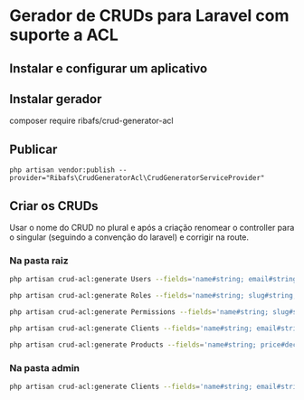 # Gerador de CRUDs para Laravel com suporte a ACL

## Instalar e configurar um aplicativo

## Instalar gerador
composer require ribafs/crud-generator-acl

## Publicar
    php artisan vendor:publish --provider="Ribafs\CrudGeneratorAcl\CrudGeneratorServiceProvider"

## Criar os CRUDs

Usar o nome do CRUD no plural e após a criação renomear o controller para o singular (seguindo a convenção do laravel) e corrigir na route.

### Na pasta raiz
```bash
php artisan crud-acl:generate Users --fields='name#string; email#string; password#string;' --view-path='' --controller-namespace=App\\Http\\Controllers --route-group='' --form-helper=html

php artisan crud-acl:generate Roles --fields='name#string; slug#string;' --view-path='' --controller-namespace=App\\Http\\Controllers --route-group='' --form-helper=html

php artisan crud-acl:generate Permissions --fields='name#string; slug#string;' --view-path='' --controller-namespace=App\\Http\\Controllers --route-group='' --form-helper=html

php artisan crud-acl:generate Clients --fields='name#string; email#string;' --view-path='' --controller-namespace=App\\Http\\Controllers --route-group='' --form-helper=html

php artisan crud-acl:generate Products --fields='name#string; price#decimal;' --view-path='' --controller-namespace=App\\Http\\Controllers --route-group='' --form-helper=html
```

### Na pasta admin
```bash
php artisan crud-acl:generate Clients --fields='name#string; email#string;' --view-path=admin --controller-namespace=App\\Http\\Controllers\\Admin --route-group=admin --form-helper=html
```
